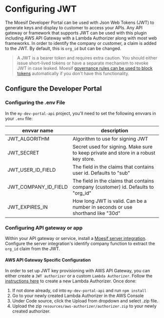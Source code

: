 # Configuring JWT

The Moesif Developer Portal can be used with Json Web Tokens (JWT) to generate keys and display to customer to access your APIs. Any API gateway or framework that supports JWT can be used with this plugin including AWS API Gateway with a Lambda Authorizer along with most web frameworks. In order to identify the company or customer, a claim is added to the JWT. By default, this is `org_id` but can be changed.

> A JWT is a bearer token and requires extra caution. You should either issue short-lived tokens or have a separate mechanism to revoke JWT in case leaked. Moesif [governance rules can be used to block tokens](https://www.moesif.com/features/api-governance-rules) automatically if you don't have this functionality.

## Configure the Developer Portal

### Configuring the .env File

In the `my-dev-portal-api` project, you'll need to set the following envvars in your `.env` file:

|envvar name|description|
|-----------|-----------|
|JWT_ALGORITHM|Algorithm to use for signing JWT|
|JWT_SECRET|Secret used for signing. Make sure to keep private and store in a robust key store.|
|JWT_USER_ID_FIELD|The field in the claims that contains user id. Defaults to "sub"|
|JWT_COMPANY_ID_FIELD|The field in the claims that contains company (customer) id. Defaults to "org_id"|
|JWT_EXPIRES_IN|How long JWT is valid. Can be a number in seconds or use shorthand like "30d"|

### Configuring API gateway or app

Within your API gateway or service, install a [Moesif server integration](https://www.moesif.com/docs/server-integration/).
Configure the server integration's identify company function to extract the `org_id` claim from the JWT.

#### AWS API Gateway Specific Configuration

In order to set up JWT key provisioning with AWS API Gateway, you can either create a `JWT authorizer` or a custom `Lambda Authorizer`.
Follow the [instructions here](https://docs.aws.amazon.com/apigateway/latest/developerguide/configure-api-gateway-lambda-authorization.html) to create a new Lambda Authorizer. Once done:
1. If not done already, cd into `my-dev-portal-api` and run `npm install`
2. Go to your newly created Lambda Authorizer in the AWS Console
3. Under Code source, click the Upload from dropdown and select .zip file.
4. Upload the zip `resources/aws-authorizer/authorizer.zip` to your newly created authorizer. 